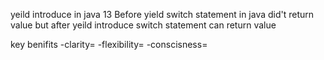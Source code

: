 yeild introduce in java 13 
Before yield switch statement in java did't return value but after yeild introduce switch statement can return value

key benifits 
-clarity=
-flexibility=
-conscisness=